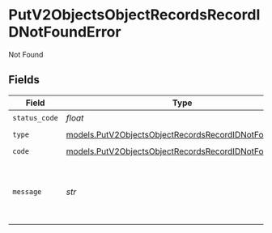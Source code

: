 # PutV2ObjectsObjectRecordsRecordIDNotFoundError

Not Found


## Fields

| Field                                                                                                              | Type                                                                                                               | Required                                                                                                           | Description                                                                                                        | Example                                                                                                            |
| ------------------------------------------------------------------------------------------------------------------ | ------------------------------------------------------------------------------------------------------------------ | ------------------------------------------------------------------------------------------------------------------ | ------------------------------------------------------------------------------------------------------------------ | ------------------------------------------------------------------------------------------------------------------ |
| `status_code`                                                                                                      | *float*                                                                                                            | :heavy_check_mark:                                                                                                 | N/A                                                                                                                |                                                                                                                    |
| `type`                                                                                                             | [models.PutV2ObjectsObjectRecordsRecordIDNotFoundType](../models/putv2objectsobjectrecordsrecordidnotfoundtype.md) | :heavy_check_mark:                                                                                                 | N/A                                                                                                                |                                                                                                                    |
| `code`                                                                                                             | [models.PutV2ObjectsObjectRecordsRecordIDNotFoundCode](../models/putv2objectsobjectrecordsrecordidnotfoundcode.md) | :heavy_check_mark:                                                                                                 | N/A                                                                                                                |                                                                                                                    |
| `message`                                                                                                          | *str*                                                                                                              | :heavy_check_mark:                                                                                                 | N/A                                                                                                                | Object with slug/ID "people" not found.                                                                            |